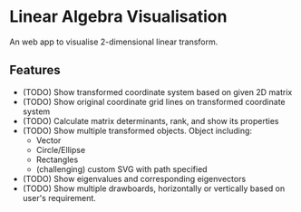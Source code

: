 # Linear Algebra Visualisation

An web app to visualise 2-dimensional linear transform.

## Features

* (TODO) Show transformed coordinate system based on given 2D matrix
* (TODO) Show original coordinate grid lines on transformed coordinate system
* (TODO) Calculate matrix determinants, rank, and show its properties
* (TODO) Show multiple transformed objects. Object including:
    * Vector
    * Circle/Ellipse
    * Rectangles
    * (challenging) custom SVG with path specified
* (TODO) Show eigenvalues and corresponding eigenvectors
* (TODO) Show multiple drawboards, horizontally or vertically based on user's requirement.